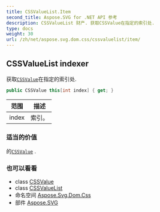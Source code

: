 ```yaml
---
title: CSSValueList.Item
second_title: Aspose.SVG for .NET API 参考
description: CSSValueList 财产. 获取CSSValue在指定的索引处.
type: docs
weight: 30
url: /zh/net/aspose.svg.dom.css/cssvaluelist/item/
---
```

## CSSValueList indexer

获取[`CSSValue`](../../cssvalue/)在指定的索引处.

```csharp
public CSSValue this[int index] { get; }
```

| 范围 | 描述 |
| --- | --- |
| index | 索引。 |

### 适当的价值

的[`CSSValue`](../../cssvalue/) .

### 也可以看看

* class [CSSValue](../../cssvalue/)
* class [CSSValueList](../)
* 命名空间 [Aspose.Svg.Dom.Css](../../cssvaluelist/)
* 部件 [Aspose.SVG](../../../)


